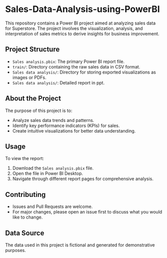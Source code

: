 # Sales-Data-Analysis-using-PowerBI

This repository contains a Power BI project aimed at analyzing sales data for Superstore. The project involves the visualization, analysis, and interpretation of sales metrics to derive insights for business improvement.

## Project Structure
- `Sales analysis.pbix`: The primary Power BI report file.
- `train/`: Directory containing the raw sales data in CSV format.
- `Sales data analysis/`: Directory for storing exported visualizations as images or PDFs.
- `Sales data analysis/`: Detailed report in ppt.

## About the Project
The purpose of this project is to:
- Analyze sales data trends and patterns.
- Identify key performance indicators (KPIs) for sales.
- Create intuitive visualizations for better data understanding.

## Usage
To view the report:
1. Download the `Sales analysis.pbix` file.
2. Open the file in Power BI Desktop.
3. Navigate through different report pages for comprehensive analysis.

## Contributing
- Issues and Pull Requests are welcome.
- For major changes, please open an issue first to discuss what you would like to change.

## Data Source
The data used in this project is fictional and generated for demonstrative purposes.


